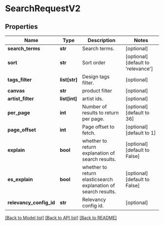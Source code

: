 # SearchRequestV2

## Properties
Name | Type | Description | Notes
------------ | ------------- | ------------- | -------------
**search_terms** | **str** | Search terms. | [optional] 
**sort** | **str** | Sort order | [optional] [default to 'relevance']
**tags_filter** | **list[str]** | Design tags filter. | [optional] 
**canvas** | **str** | product filter | [optional] 
**artist_filter** | **list[int]** | artist ids. | [optional] 
**per_page** | **int** | Number of results to return per page. | [optional] [default to 36]
**page_offset** | **int** | Page offset to fetch. | [optional] [default to 1]
**explain** | **bool** | whether to return explanation of search results. | [optional] [default to False]
**es_explain** | **bool** | whether to return elasticsearch explanation of search results. | [optional] [default to False]
**relevancy_config_id** | **str** | Relevancy config id. | [optional] 

[[Back to Model list]](../README.md#documentation-for-models) [[Back to API list]](../README.md#documentation-for-api-endpoints) [[Back to README]](../README.md)


